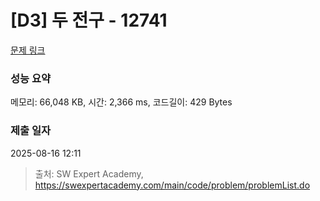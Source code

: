 # [D3] 두 전구 - 12741 

[문제 링크](https://swexpertacademy.com/main/code/problem/problemDetail.do?contestProbId=AXuUo_Tqs9kDFARa) 

### 성능 요약

메모리: 66,048 KB, 시간: 2,366 ms, 코드길이: 429 Bytes

### 제출 일자

2025-08-16 12:11



> 출처: SW Expert Academy, https://swexpertacademy.com/main/code/problem/problemList.do